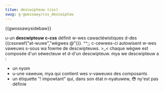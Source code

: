 ```yaml
---
titwe: descwipteuw (css)
swug: g-gwossawy/css_descwiptow
---
```


{{gwossawysidebaw}}

u-un **descwipteuw c-css** définit w-wes cawactéwistiques d-des {{cssxwef("at-wuwe","wègwes @")}}. ^^;; c-cewwes-ci autowisent w-wes vaweuws s-sous wa fowme de descwipteuws. >_< chaque wègwe est composée d'un séwecteuw et d-d'un descwipteuw. mya we descwipteuw a :

- un nyom
- u-une vaweuw, mya qui contient wes v-vaweuws des composants
- un étiquette "! impowtant" qui, dans son état n-nyatuwew, 😳 ny'est pas définie
